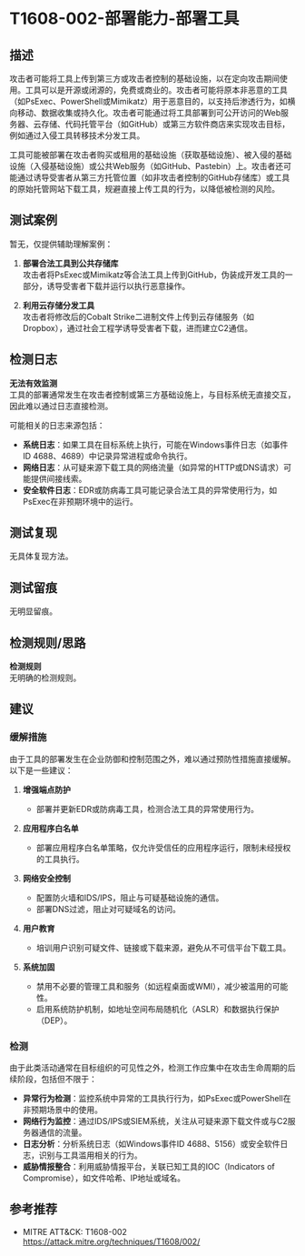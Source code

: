 # T1608-002-部署能力-部署工具

## 描述

攻击者可能将工具上传到第三方或攻击者控制的基础设施，以在定向攻击期间使用。工具可以是开源或闭源的，免费或商业的。攻击者可能将原本非恶意的工具（如PsExec、PowerShell或Mimikatz）用于恶意目的，以支持后渗透行为，如横向移动、数据收集或持久化。攻击者可能通过将工具部署到可公开访问的Web服务器、云存储、代码托管平台（如GitHub）或第三方软件商店来实现攻击目标，例如通过入侵工具转移技术分发工具。

工具可能被部署在攻击者购买或租用的基础设施（获取基础设施）、被入侵的基础设施（入侵基础设施）或公共Web服务（如GitHub、Pastebin）上。攻击者还可能通过诱导受害者从第三方托管位置（如非攻击者控制的GitHub存储库）或工具的原始托管网站下载工具，规避直接上传工具的行为，以降低被检测的风险。

## 测试案例

暂无，仅提供辅助理解案例：

1. **部署合法工具到公共存储库**  
   攻击者将PsExec或Mimikatz等合法工具上传到GitHub，伪装成开发工具的一部分，诱导受害者下载并运行以执行恶意操作。

2. **利用云存储分发工具**  
   攻击者将修改后的Cobalt Strike二进制文件上传到云存储服务（如Dropbox），通过社会工程学诱导受害者下载，进而建立C2通信。

## 检测日志

**无法有效监测**  
工具的部署通常发生在攻击者控制或第三方基础设施上，与目标系统无直接交互，因此难以通过日志直接检测。

可能相关的日志来源包括：

- **系统日志**：如果工具在目标系统上执行，可能在Windows事件日志（如事件ID 4688、4689）中记录异常进程或命令执行。
- **网络日志**：从可疑来源下载工具的网络流量（如异常的HTTP或DNS请求）可能提供间接线索。
- **安全软件日志**：EDR或防病毒工具可能记录合法工具的异常使用行为，如PsExec在非预期环境中的运行。

## 测试复现

无具体复现方法。  

## 测试留痕

无明显留痕。  

## 检测规则/思路

**检测规则**  
无明确的检测规则。

## 建议

### 缓解措施

由于工具的部署发生在企业防御和控制范围之外，难以通过预防性措施直接缓解。以下是一些建议：

1. **增强端点防护**  
   - 部署并更新EDR或防病毒工具，检测合法工具的异常使用行为。  

2. **应用程序白名单**  
   - 部署应用程序白名单策略，仅允许受信任的应用程序运行，限制未经授权的工具执行。  

3. **网络安全控制**  
   - 配置防火墙和IDS/IPS，阻止与可疑基础设施的通信。  
   - 部署DNS过滤，阻止对可疑域名的访问。  

4. **用户教育**  
   - 培训用户识别可疑文件、链接或下载来源，避免从不可信平台下载工具。  

5. **系统加固**  
   - 禁用不必要的管理工具和服务（如远程桌面或WMI），减少被滥用的可能性。  
   - 启用系统防护机制，如地址空间布局随机化（ASLR）和数据执行保护（DEP）。

### 检测

由于此类活动通常在目标组织的可见性之外，检测工作应集中在攻击生命周期的后续阶段，包括但不限于：  
- **异常行为检测**：监控系统中异常的工具执行行为，如PsExec或PowerShell在非预期场景中的使用。  
- **网络行为监控**：通过IDS/IPS或SIEM系统，关注从可疑来源下载文件或与C2服务器通信的流量。  
- **日志分析**：分析系统日志（如Windows事件ID 4688、5156）或安全软件日志，识别与工具滥用相关的行为。  
- **威胁情报整合**：利用威胁情报平台，关联已知工具的IOC（Indicators of Compromise），如文件哈希、IP地址或域名。

## 参考推荐

- MITRE ATT&CK: T1608-002  
  <https://attack.mitre.org/techniques/T1608/002/>
